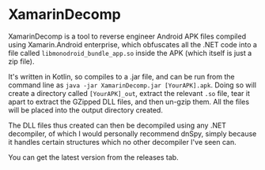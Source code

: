 # XamarinDecomp
XamarinDecomp is a tool to reverse engineer Android APK files compiled using Xamarin.Android enterprise, which obfuscates all the .NET code into a file called `libmonodroid_bundle_app.so` inside the APK (which itself is just a zip file).

It's written in Kotlin, so compiles to a .jar file, and can be run from the command line as `java -jar XamarinDecomp.jar [YourAPK].apk`. Doing so will create a directory called `[YourAPK]_out`, extract the relevant `.so` file, tear it apart to extract the GZipped DLL files, and then un-gzip them. All the files will be placed into the output directory created. 

The DLL files thus created can then be decompiled using any .NET decompiler, of which I would personally recommend dnSpy, simply because it handles certain structures which no other decompiler I've seen can. 

You can get the latest version from the releases tab.
